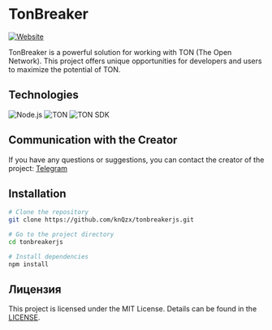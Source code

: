# TonBreaker

[![Website](https://img.shields.io/badge/Website-tonbreaker.com-brightgreen)](https://tonbreaker.com)

TonBreaker is a powerful solution for working with TON (The Open Network). This project offers unique opportunities for developers and users to maximize the potential of TON.
## Technologies

![Node.js](https://img.shields.io/badge/Node.js-8CC84A?style=flat&logo=node.js&logoColor=white)
![TON](https://img.shields.io/badge/TON-2F2D2D?style=flat&logo=ton&logoColor=white)
![TON SDK](https://img.shields.io/badge/TonSDK-0B0B0B?style=flat&logo=ton&logoColor=white)

## Communication with the Creator

If you have any questions or suggestions, you can contact the creator of the project:
[Telegram](https://t.me/knQzx)

## Installation

```bash
# Clone the repository
git clone https://github.com/knQzx/tonbreakerjs.git

# Go to the project directory
cd tonbreakerjs

# Install dependencies
npm install
```

## Лицензия

This project is licensed under the MIT License. Details can be found in the [LICENSE](LICENSE).